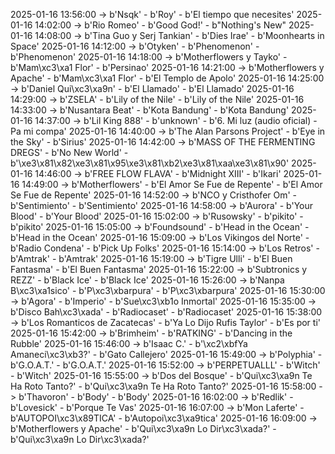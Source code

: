 2025-01-16 13:56:00 -> b'Nsqk' - b'Roy' - b'El tiempo que necesites'
2025-01-16 14:02:00 -> b'Rio Romeo' - b'Good God!' - b"Nothing's New"
2025-01-16 14:08:00 -> b'Tina Guo y Serj Tankian' - b'Dies Irae' - b'Moonhearts in Space'
2025-01-16 14:12:00 -> b'Otyken' - b'Phenomenon' - b'Phenomenon'
2025-01-16 14:18:00 -> b'Motherflowers y Tayko' - b'Mam\xc3\xa1 Flor' - b'Persinao'
2025-01-16 14:21:00 -> b'Motherflowers y Apache' - b'Mam\xc3\xa1 Flor' - b'El Templo de Apolo'
2025-01-16 14:25:00 -> b'Daniel Qui\xc3\xa9n' - b'El Llamado' - b'El Llamado'
2025-01-16 14:29:00 -> b'ZSELA' - b'Lily of the Nile' - b'Lily of the Nile'
2025-01-16 14:33:00 -> b'Nusantara Beat' - b'Kota Bandung' - b'Kota Bandung'
2025-01-16 14:37:00 -> b'Lil King 888' - b'unknown' - b'6. Mi luz (audio oficial) - Pa mi compa'
2025-01-16 14:40:00 -> b'The Alan Parsons Project' - b'Eye in the Sky' - b'Sirius'
2025-01-16 14:42:00 -> b'MASS OF THE FERMENTING DREGS' - b'No New World' - b'\xe3\x81\x82\xe3\x81\x95\xe3\x81\xb2\xe3\x81\xaa\xe3\x81\x90'
2025-01-16 14:46:00 -> b'FREE FLOW FLAVA' - b'Midnight XIII' - b'Ikari'
2025-01-16 14:49:00 -> b'Motherflowers' - b'El Amor Se Fue de Repente' - b'El Amor Se Fue de Repente'
2025-01-16 14:52:00 -> b'NCO y Cristhofer Om' - b'Sentimiento' - b'Sentimiento'
2025-01-16 14:58:00 -> b'Aurora' - b'Your Blood' - b'Your Blood'
2025-01-16 15:02:00 -> b'Rusowsky' - b'pikito' - b'pikito'
2025-01-16 15:05:00 -> b'Foundsound' - b'Head in the Ocean' - b'Head in the Ocean'
2025-01-16 15:09:00 -> b'Los Vikingos del Norte' - b'Radio Condena' - b'Pick Up Folks'
2025-01-16 15:14:00 -> b'Los Retros' - b'Amtrak' - b'Amtrak'
2025-01-16 15:19:00 -> b'Tigre Ulli' - b'El Buen Fantasma' - b'El Buen Fantasma'
2025-01-16 15:22:00 -> b'Subtronics y REZZ' - b'Black Ice' - b'Black Ice'
2025-01-16 15:26:00 -> b'Nanpa B\xc3\xa1sico' - b'P\xc3\xbarpura' - b'P\xc3\xbarpura'
2025-01-16 15:30:00 -> b'Agora' - b'Imperio' - b'Sue\xc3\xb1o Inmortal'
2025-01-16 15:35:00 -> b'Disco Bah\xc3\xada' - b'Radiocaset' - b'Radiocaset'
2025-01-16 15:38:00 -> b'Los Romanticos de Zacatecas' - b'Ya Lo Dijo Rufis Taylor' - b'Es por ti'
2025-01-16 15:42:00 -> b'Brimheim' - b'RATKING' - b'Dancing in the Rubble'
2025-01-16 15:46:00 -> b'Isaac C.' - b'\xc2\xbfYa Amaneci\xc3\xb3?' - b'Gato Callejero'
2025-01-16 15:49:00 -> b'Polyphia' - b'G.O.A.T.' - b'G.O.A.T.'
2025-01-16 15:52:00 -> b'PERPETUALLL' - b'Witch' - b'Witch'
2025-01-16 15:55:00 -> b'Dos del Bosque' - b'Qui\xc3\xa9n Te Ha Roto Tanto?' - b'Qui\xc3\xa9n Te Ha Roto Tanto?'
2025-01-16 15:58:00 -> b'Thavoron' - b'Body' - b'Body'
2025-01-16 16:02:00 -> b'Redlik' - b'Lovesick' - b'Porque Te Vas'
2025-01-16 16:07:00 -> b'Mon Laferte' - b'AUTOPOI\xc3\x89TICA' - b'Autopoi\xc3\xa9tica'
2025-01-16 16:09:00 -> b'Motherflowers y Apache' - b'Qui\xc3\xa9n Lo Dir\xc3\xada?' - b'Qui\xc3\xa9n Lo Dir\xc3\xada?'
